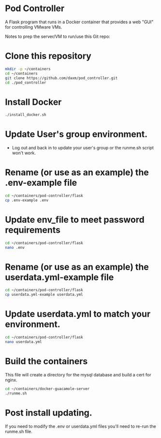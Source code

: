 # Pod Controller
A Flask program that runs in a Docker container that provides a web "GUI" for controlling VMware VMs.

Notes to prep the server/VM to run/use this Git repo:
# Clone this repository
```bash
mkdir -p ~/containers
cd ~/containers
git clone https://github.com/daxm/pod_controller.git
cd ./pod_controller

```

# Install Docker
```bash
./install_docker.sh

```
# Update User's group environment.
* Log out and back in to update your user's group or the runme.sh script won't work.

# Rename (or use as an example) the .env-example file
```bash
cd ~/containers/pod-controller/flask
cp .env-example .env

```

# Update env_file to meet password requirements
```bash
cd ~/containers/pod-controller/flask
nano .env

```

# Rename (or use as an example) the userdata.yml-example file
```bash
cd ~/containers/pod-controller/flask
cp userdata.yml-example userdata.yml

```

# Update userdata.yml to match your environment.
```bash
cd ~/containers/pod-controller/flask
nano userdata.yml

```

# Build the containers
This file will create a directory for the mysql database and build a cert for nginx.
```bash
cd ~/containers/docker-guacamole-server
./runme.sh

```

# Post install updating.
If you need to modify the .env or userdata.yml files you'll need to re-run the runme.sh file.
